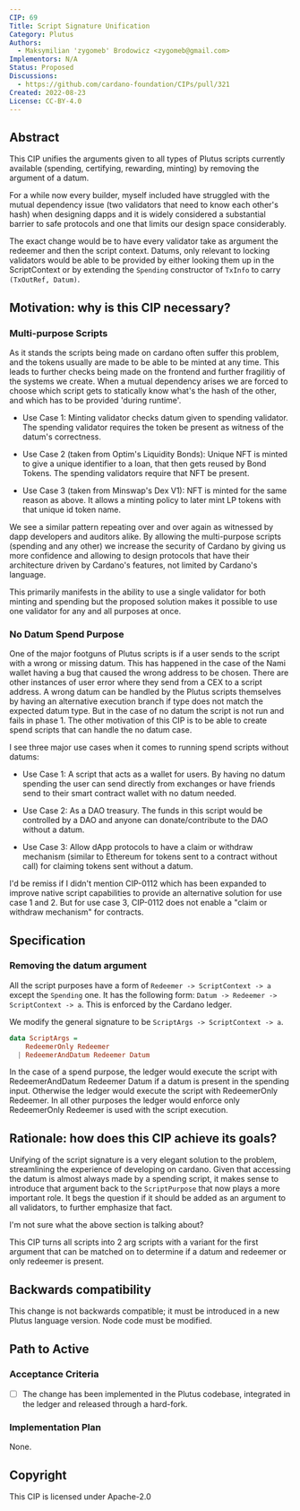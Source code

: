 ```yaml
---
CIP: 69
Title: Script Signature Unification
Category: Plutus
Authors:
  - Maksymilian 'zygomeb' Brodowicz <zygomeb@gmail.com>
Implementors: N/A
Status: Proposed
Discussions:
  - https://github.com/cardano-foundation/CIPs/pull/321
Created: 2022-08-23
License: CC-BY-4.0
---
```


## Abstract

This CIP unifies the arguments given to all types of Plutus scripts currently available (spending, certifying, rewarding, minting) by removing the argument of a datum.

For a while now every builder, myself included have struggled with the mutual dependency issue (two validators that need to know each other's hash) when designing dapps and it is widely considered a substantial barrier to safe protocols and one that limits our design space considerably.

The exact change would be to have every validator take as argument the redeemer and then the script context. Datums, only relevant to locking validators would be able to be provided by either looking them up in the ScriptContext or by extending the `Spending` constructor of `TxInfo` to carry `(TxOutRef, Datum)`.

## Motivation: why is this CIP necessary?

### Multi-purpose Scripts

As it stands the scripts being made on cardano often suffer this problem, and the tokens usually are made to be able to be minted at any time. This leads to further checks being made on the frontend and further fragilitiy of the systems we create. When a mutual dependency arises we are forced to choose which script gets to statically know what's the hash of the other, and which has to be provided 'during runtime'.

- Use Case 1: Minting validator checks datum given to spending validator. The spending validator requires the token be present as witness of the datum's correctness.

- Use Case 2 (taken from Optim's Liquidity Bonds): Unique NFT is minted to give a unique identifier to a loan, that then gets reused by Bond Tokens. The spending validators require that NFT be present.

- Use Case 3 (taken from Minswap's Dex V1): NFT is minted for the same reason as above. It allows a minting policy to later mint LP tokens with that unique id token name.

We see a similar pattern repeating over and over again as witnessed by dapp developers and auditors alike. By allowing the multi-purpose scripts (spending and any other) we increase the security of Cardano by giving us more confidence and allowing to design protocols that have their architecture driven by Cardano's features, not limited by Cardano's language.

This primarily manifests in the ability to use a single validator for both minting and spending but the proposed solution makes it possible to use one validator for any and all purposes at once.

### No Datum Spend Purpose

One of the major footguns of Plutus scripts is if a user sends to the script with a wrong or missing datum. This has happened in the case of the Nami wallet having a bug that caused the wrong address to be chosen. There are other instances of user error where they send from a CEX to a script address. A wrong datum can be handled by the Plutus scripts themselves by having an alternative execution branch if type does not match the expected datum type. But in the case of no datum the script is not run and fails in phase 1. The other motivation of this CIP is to be able to create spend scripts that can handle the no datum case. 

I see three major use cases when it comes to running spend scripts without datums:

- Use Case 1: A script that acts as a wallet for users. By having no datum spending the user can send directly from exchanges or have friends send to their smart contract wallet with no datum needed.

- Use Case 2: As a DAO treasury. The funds in this script would be controlled by a DAO and anyone can donate/contribute to the DAO without a datum.

- Use Case 3: Allow dApp protocols to have a claim or withdraw mechanism (similar to Ethereum for tokens sent to a contract without call) for claiming tokens sent without a datum.

I'd be remiss if I didn't mention CIP-0112 which has been expanded to improve native script capabilities to provide an alternative solution for use case 1 and 2. But for use case 3, CIP-0112 does not enable a "claim or withdraw mechanism" for contracts.

## Specification

### Removing the datum argument

All the script purposes have a form of `Redeemer -> ScriptContext -> a` except the `Spending` one.
It has the following form: `Datum -> Redeemer -> ScriptContext -> a`. This is enforced by the Cardano ledger.

We modify the general signature to be `ScriptArgs -> ScriptContext -> a`.

```hs
data ScriptArgs =
    RedeemerOnly Redeemer
  | RedeemerAndDatum Redeemer Datum
```

In the case of a spend purpose, the ledger would execute the script with RedeemerAndDatum Redeemer Datum if a datum is present in the spending input. Otherwise the ledger would execute the script with RedeemerOnly Redeemer. In all other purposes the ledger would enforce only RedeemerOnly Redeemer is used with the script execution.

## Rationale: how does this CIP achieve its goals?

Unifying of the script signature is a very elegant solution to the problem, streamlining the experience of developing on cardano.
Given that accessing the datum is almost always made by a spending script, it makes sense to introduce that argument back to the `ScriptPurpose` that now plays a more important role.
It begs the question if it should be added as an argument to all validators, to further emphasize that fact.

I'm not sure what the above section is talking about?

This CIP turns all scripts into 2 arg scripts with a variant for the first argument that can be matched on to determine if a datum and redeemer or only redeemer is present.

## Backwards compatibility

This change is not backwards compatible; it must be introduced in a new Plutus language version.
Node code must be modified.

## Path to Active

### Acceptance Criteria

- [ ] The change has been implemented in the Plutus codebase, integrated in the ledger and released through a hard-fork.

### Implementation Plan

None.

## Copyright

This CIP is licensed under Apache-2.0
